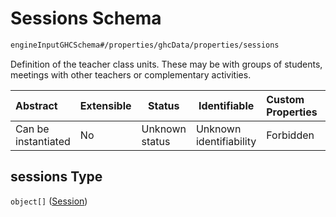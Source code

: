 # Sessions Schema

```txt
engineInputGHCSchema#/properties/ghcData/properties/sessions
```

Definition of the teacher class units. These may be with groups of students, meetings with other teachers or complementary activities.


| Abstract            | Extensible | Status         | Identifiable            | Custom Properties | Additional Properties | Access Restrictions | Defined In                                                         |
| :------------------ | ---------- | -------------- | ----------------------- | :---------------- | --------------------- | ------------------- | ------------------------------------------------------------------ |
| Can be instantiated | No         | Unknown status | Unknown identifiability | Forbidden         | Allowed               | none                | [ghc.schema.json\*](../out/ghc.schema.json "open original schema") |

## sessions Type

`object[]` ([Session](ghc-properties-ghcdata-properties-sessions-session.md))
